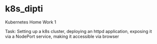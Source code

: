 # k8s_dipti
Kubernetes Home Work 1

Task: 
Setting up a k8s cluster, deploying an httpd application, exposing it via a NodePort service, making it accessible via browser
